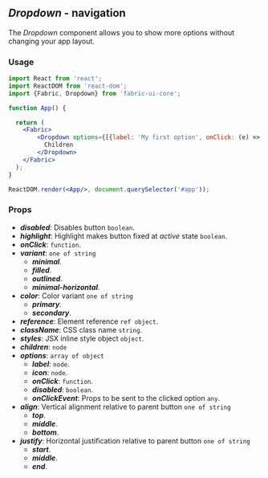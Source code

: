 ## *Dropdown* - navigation

The _Dropdown_ component allows you to show more options without changing your app layout.

### Usage

```jsx
import React from 'react';
import ReactDOM from 'react-dom';
import {Fabric, Dropdown} from 'fabric-ui-core';

function App() {

  return (
    <Fabric>
        <Dropdown options={[{label: 'My first option', onClick: (e) => alert(e)}]}>
          Children
        </Dropdown>
    </Fabric>
  );
}

ReactDOM.render(<App/>, document.querySelector('#app'));
```

### Props
- ***disabled***: Disables button `boolean`.
- ***highlight***: Highlight makes button fixed at _active_ state `boolean`.
- ***onClick***: `function`.
- ***variant***: `one of string`
  - ***minimal***.
  - ***filled***.
  - ***outlined***.
  - ***minimal-horizontal***.
- ***color***: Color variant `one of string`
  - ***primary***.
  - ***secondary***.
- ***reference***: Element reference `ref object`.
- ***className***: CSS class name `string`.
- ***styles***: JSX inline style object `object`.
- ***children***: `node`
- ***options***: `array of object`
  - ***label***: `node`.
  - ***icon***: `node`.
  - ***onClick***: `function`.
  - ***disabled***: `boolean`.
  - ***onClickEvent***: Props to be sent to the clicked option `any`.
- ***align***: Vertical alignment relative to parent button `one of string`
  - ***top***.
  - ***middle***.
  - ***bottom***.
- ***justify***: Horizontal justification relative to parent button `one of string`
  - ***start***.
  - ***middle***.
  - ***end***.

